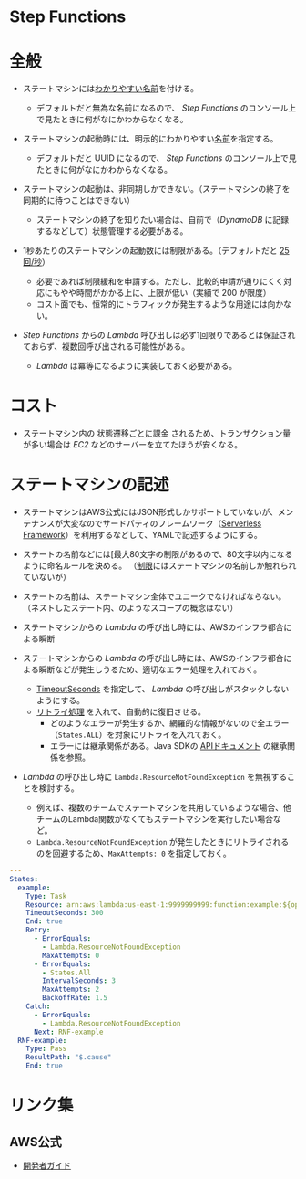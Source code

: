 Step Functions
====

# 全般

* ステートマシンには[わかりやすい名前](https://docs.aws.amazon.com/cli/latest/reference/stepfunctions/create-state-machine.html)を付ける。
  * デフォルトだと無為な名前になるので、 *Step Functions* のコンソール上で見たときに何がなにかわからなくなる。


* ステートマシンの起動時には、明示的にわかりやすい[名前](https://docs.aws.amazon.com/cli/latest/reference/stepfunctions/start-execution.html)を指定する。
  * デフォルトだと UUID になるので、 *Step Functions* のコンソール上で見たときに何がなにかわからなくなる。

* ステートマシンの起動は、非同期しかできない。（ステートマシンの終了を同期的に待つことはできない）
  * ステートマシンの終了を知りたい場合は、自前で（*DynamoDB* に記録するなどして）状態管理する必要がある。

* 1秒あたりのステートマシンの起動数には制限がある。（デフォルトだと [25回/秒](https://docs.aws.amazon.com/ja_jp/step-functions/latest/dg/limits.html#service-limits-api-action-throttling)）
  * 必要であれば制限緩和を申請する。ただし、比較的申請が通りにくく対応にもやや時間がかかる上に、上限が低い（実績で 200 が限度）
  * コスト面でも、恒常的にトラフィックが発生するような用途には向かない。
  
* *Step Functions* からの *Lambda* 呼び出しは必ず1回限りであるとは保証されておらず、複数回呼び出される可能性がある。
  * *Lambda* は冪等になるように実装しておく必要がある。
  
  
# コスト

* ステートマシン内の [状態遷移ごとに課金](https://aws.amazon.com/jp/step-functions/pricing/) されるため、トランザクション量が多い場合は *EC2* などのサーバーを立てたほうが安くなる。

# ステートマシンの記述

* ステートマシンはAWS公式にはJSON形式しかサポートしていないが、メンテナンスが大変なのでサードパティのフレームワーク（[Serverless Framework](https://github.com/horike37/serverless-step-functions)）を利用するなどして、YAMLで記述するようにする。

* ステートの名前などには[最大80文字の制限があるので、80文字以内になるように命名ルールを決める。
（[制限](https://docs.aws.amazon.com/ja_jp/step-functions/latest/dg/limits.html#service-limits-general)にはステートマシンの名前しか触れられていないが）

* ステートの名前は、ステートマシン全体でユニークでなければならない。（ネストしたステート内、のようなスコープの概念はない）

* ステートマシンからの *Lambda* の呼び出し時には、AWSのインフラ都合による瞬断

* ステートマシンからの *Lambda* の呼び出し時には、AWSのインフラ都合による瞬断などが発生しうるため、適切なエラー処理を入れておく。
  * [TimeoutSeconds](https://docs.aws.amazon.com/ja_jp/step-functions/latest/dg/sfn-stuck-execution.html) を指定して、 *Lambda* の呼び出しがスタックしないようにする。
  * [リトライ処理](docs.aws.amazon.com/ja_jp/step-functions/latest/dg/amazon-states-language-errors.html#amazon-states-language-retrying-after-error) を入れて、自動的に復旧させる。
    * どのようなエラーが発生するか、網羅的な情報がないので全エラー（`States.ALL`）を対象にリトライを入れておく。
    * エラーには継承関係がある。Java SDKの [APIドキュメント](https://docs.aws.amazon.com/AWSJavaSDK/latest/javadoc/com/amazonaws/services/lambda/model/AWSLambdaException.html) の継承関係を参照。

* *Lambda* の呼び出し時に `Lambda.ResourceNotFoundException` を無視することを検討する。
  * 例えば、複数のチームでステートマシンを共用しているような場合、他チームのLambda関数がなくてもステートマシンを実行したい場合など。
  * `Lambda.ResourceNotFoundException` が発生したときにリトライされるのを回避するため、`MaxAttempts: 0` を指定しておく。

```yaml
---
States:
  example:
    Type: Task
    Resource: arn:aws:lambda:us-east-1:9999999999:function:example:${opt:stage}
    TimeoutSeconds: 300
    End: true
    Retry:
      - ErrorEquals:
        - Lambda.ResourceNotFoundException
        MaxAttempts: 0
      - ErrorEquals:
        - States.All
        IntervalSeconds: 3
        MaxAttempts: 2
        BackoffRate: 1.5
    Catch:
      - ErrorEquals:
        - Lambda.ResourceNotFoundException
      Next: RNF-example
  RNF-example:
    Type: Pass
    ResultPath: "$.cause"
    End: true
```

# リンク集

## AWS公式

* [開発者ガイド](https://docs.aws.amazon.com/ja_jp/step-functions/latest/dg/welcome.html)
